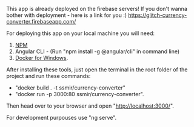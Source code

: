 This app is already deployed on the firebase servers! If you don't wanna bother with deployment - here is a link for you :) https://glitch-currency-converter.firebaseapp.com/

For deploying this app on your local machine you will need:
1. [NPM](https://www.npmjs.com/get-npm)  
2. Angular CLI - (Run "npm install -g @angular/cli" in command line)
3. [Docker for Windows](https://www.docker.com/products/docker-desktop).

After installing these tools, just open the terminal in the root folder of the project and run these commands:
* "docker build . -t ssmir/currency-converter"
* "docker run -p 3000:80 ssmir/currency-converter".

Then head over to your browser and open "[http://localhost:3000/](http://localhost:3000/)".

For development purpouses use "ng serve".
